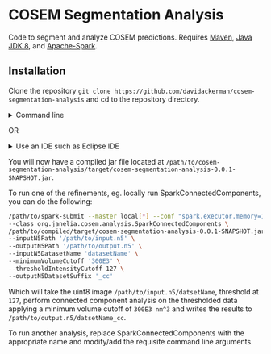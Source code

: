 # COSEM Segmentation Analysis
Code to segment and analyze COSEM predictions. Requires [Maven](https://maven.apache.org/install.html), [Java JDK 8](https://www.oracle.com/java/technologies/javase/javase-jdk8-downloads.html), and [Apache-Spark](https://spark.apache.org/downloads.html).

## Installation

Clone the repository `git clone https://github.com/davidackerman/cosem-segmentation-analysis` and cd to the repository directory.

<details><summary> Command line </summary>
<ol>
<li> Run 
 
 `mvn compile`. </li>
<li> Once completed, you can run 
 
 `mvn package -Dmaven.test.skip=true`,
 
 the latter argument for skipping unit tests. However, if you plan on modifying the code and/or would like to run tests, we recommend the following: 
 
 `mvn package -Dspark.master=local[*] -DargLine="-Xmx100g"`. 
 
 The latter arguments are to ensure local spark is used for testing with enough memory. </li>
 </ol>
</details>

OR

<details><summary> Use an IDE such as Eclipse IDE </summary>
<ol>
<li> In Eclipse IDE, select File->Import->Existing Maven project and select the "cosem-segmentation-analysis" directory. </li>
<li> Right click on 
 
 `cosem-segmentation-analysis` in the project explorer and select `Run As` -> `Maven Build`, click `Skip Tests` checkbox if desired, and click `Run`. However, if you plan on modifying the code and/or would like to run tests, we recommend the following:  After selecting `Maven Build` as above, add the following parameter names and values:`spark.master`:`local[32]` and `argLine`:`-Xmx100g`, and click run. </li>
</ol>
</details>

You will now have a compiled jar file located at `/path/to/cosem-segmentation-analysis/target/cosem-segmentation-analysis-0.0.1-SNAPSHOT.jar`.

To run one of the refinements, eg. locally run SparkConnectedComponents, you can do the following:
```bash 
/path/to/spark-submit --master local[*] --conf "spark.executor.memory=100g" --conf "spark.driver.memory=100g" \
--class org.janelia.cosem.analysis.SparkConnectedComponents \
/path/to/compiled/target/cosem-segmentation-analysis-0.0.1-SNAPSHOT.jar \
--inputN5Path '/path/to/input.n5' \
--outputN5Path '/path/to/output.n5' \
--inputN5DatasetName 'datasetName' \
--minimumVolumeCutoff '300E3' \
--thresholdIntensityCutoff 127 \
--outputN5DatasetSuffix '_cc'
```

Which will take the uint8 image `/path/to/input.n5/datsetName`, threshold at `127`, perform connected component analysis on the thresholded data applying a minimum volume cutoff of `300E3 nm^3` and writes the results to `/path/to/output.n5/datsetName_cc`.

To run another analysis, replace SparkConnectedComponents with the appropriate name and modify/add the requisite command line arguments.
